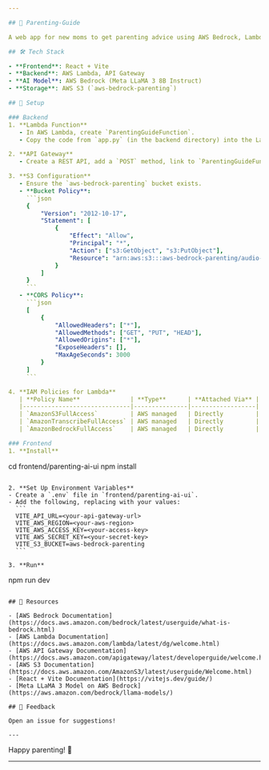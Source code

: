 ```yaml
---

## 👶 Parenting-Guide

A web app for new moms to get parenting advice using AWS Bedrock, Lambda, API Gateway, S3, and React + Vite.

## 🛠️ Tech Stack

- **Frontend**: React + Vite  
- **Backend**: AWS Lambda, API Gateway  
- **AI Model**: AWS Bedrock (Meta LLaMA 3 8B Instruct)  
- **Storage**: AWS S3 (`aws-bedrock-parenting`)

## 🚀 Setup

### Backend
1. **Lambda Function**  
   - In AWS Lambda, create `ParentingGuideFunction`. 
   - Copy the code from `app.py` (in the backend directory) into the Lambda editor and save.  

2. **API Gateway**  
   - Create a REST API, add a `POST` method, link to `ParentingGuideFunction`, enable CORS for `http://localhost:5173`, and deploy.  

3. **S3 Configuration**  
   - Ensure the `aws-bedrock-parenting` bucket exists.  
   - **Bucket Policy**:  
     ```json
     {
         "Version": "2012-10-17",
         "Statement": [
             {
                 "Effect": "Allow",
                 "Principal": "*",
                 "Action": ["s3:GetObject", "s3:PutObject"],
                 "Resource": "arn:aws:s3:::aws-bedrock-parenting/audio-recordings/*"
             }
         ]
     }
     ```
   - **CORS Policy**:  
     ```json
     [
         {
             "AllowedHeaders": ["*"],
             "AllowedMethods": ["GET", "PUT", "HEAD"],
             "AllowedOrigins": ["*"],
             "ExposeHeaders": [],
             "MaxAgeSeconds": 3000
         }
     ]
     ```

4. **IAM Policies for Lambda**  
   | **Policy Name**              | **Type**      | **Attached Via** |  
   |------------------------------|---------------|------------------|  
   | `AmazonS3FullAccess`         | AWS managed   | Directly         |  
   | `AmazonTranscribeFullAccess` | AWS managed   | Directly         |  
   | `AmazonBedrockFullAccess`    | AWS managed   | Directly         |  

### Frontend
1. **Install**  
   ```
   cd frontend/parenting-ai-ui
   npm install
   ```

2. **Set Up Environment Variables**  
   - Create a `.env` file in `frontend/parenting-ai-ui`.  
   - Add the following, replacing with your values:  
     ```
     VITE_API_URL=<your-api-gateway-url>
     VITE_AWS_REGION=<your-aws-region>
     VITE_AWS_ACCESS_KEY=<your-access-key>
     VITE_AWS_SECRET_KEY=<your-secret-key>
     VITE_S3_BUCKET=aws-bedrock-parenting
     ```

3. **Run**  
   ```
   npm run dev
   ```

## 📜 Resources

- [AWS Bedrock Documentation](https://docs.aws.amazon.com/bedrock/latest/userguide/what-is-bedrock.html)  
- [AWS Lambda Documentation](https://docs.aws.amazon.com/lambda/latest/dg/welcome.html)  
- [AWS API Gateway Documentation](https://docs.aws.amazon.com/apigateway/latest/developerguide/welcome.html)  
- [AWS S3 Documentation](https://docs.aws.amazon.com/AmazonS3/latest/userguide/Welcome.html)  
- [React + Vite Documentation](https://vitejs.dev/guide/)  
- [Meta LLaMA 3 Model on AWS Bedrock](https://aws.amazon.com/bedrock/llama-models/)  

## 💬 Feedback

Open an issue for suggestions!

---
```


Happy parenting! 🌟

---
